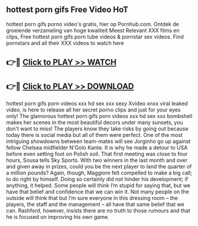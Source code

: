 ## hottest porn gifs Free Video HoT 

hottest porn gifs porno video's gratis, hier op Pornhub.com. Ontdek de groeiende verzameling van hoge kwaliteit Meest Relevant XXX films en clips,
Free hottest porn gifs porn tube videos & pornstar sex videos. Find pornstars and all their XXX videos to watch here


## 👉🔴 [Click to PLAY >> WATCH](http://us.freeplayer.one?title=hottest_porn_gifs&ref=16D)

## 👉🔴 [Click to PLAY >> DOWNLOAD](http://us.freeplayer.one?title=hottest_porn_gifs&ref=16D)


hottest porn gifs porn videos xxx hd sex xxx sexy Xvideo xnxx viral leaked video, is here to release all her secret porno clips and just for your eyes only! The glamorous hottest porn gifs porn videos xxx hd sex xxx bombshell makes her scenes in the most beautiful decors under many sunsets, you don't want to miss! The players know they take risks by going out because today there is social media but all of them were perfect. One of the most intriguing showdowns between team-mates will see Jorginho go up against fellow Chelsea midfielder N'Golo Kante. It is why he made a detour to USA before even setting foot on Polish soil. That first meeting was close to four hours, Sousa tells Sky Sports. With two winners in the last month and over and given away in prizes, could you be the next player to land the quarter of a million pounds? Again, though, Maggiore felt compelled to make a big call; to do right by himself. Doing so certainly did not hinder his development; if anything, it helped. Some people will think I’m stupid for saying that, but we have that belief and confidence that we can win it. Not many people on the outside will think that but I’m sure everyone in this dressing room – the players, the staff and the management – all have that same belief that we can. Rashford, however, insists there are no truth to those rumours and that he is focused on improving his own game.